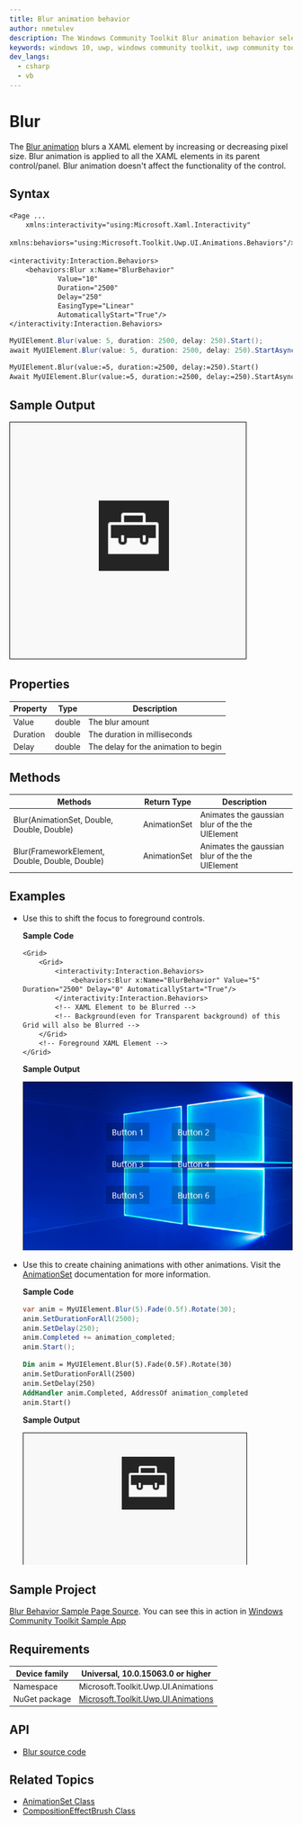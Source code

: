 ```yaml
---
title: Blur animation behavior
author: nmetulev
description: The Windows Community Toolkit Blur animation behavior selectively blurs a XAML element by increasing or decreasing pixel size
keywords: windows 10, uwp, windows community toolkit, uwp community toolkit, uwp toolkit, blur, blur animation
dev_langs:
  - csharp
  - vb
---
```


# Blur

The [Blur animation](https://docs.microsoft.com/dotnet/api/microsoft.toolkit.uwp.ui.animations.animationextensions.blur) blurs a XAML element by increasing or decreasing pixel size. Blur animation is applied to all the XAML elements in its parent control/panel. Blur animation doesn't affect the functionality of the control.

## Syntax

```xaml
<Page ...
    xmlns:interactivity="using:Microsoft.Xaml.Interactivity"  
    xmlns:behaviors="using:Microsoft.Toolkit.Uwp.UI.Animations.Behaviors"/>

<interactivity:Interaction.Behaviors>
    <behaviors:Blur x:Name="BlurBehavior" 
            Value="10" 
            Duration="2500" 
            Delay="250"
            EasingType="Linear"
            AutomaticallyStart="True"/>
</interactivity:Interaction.Behaviors>
```

```csharp
MyUIElement.Blur(value: 5, duration: 2500, delay: 250).Start();
await MyUIElement.Blur(value: 5, duration: 2500, delay: 250).StartAsync();  // Blur animation can be awaited
```
```vb
MyUIElement.Blur(value:=5, duration:=2500, delay:=250).Start()
Await MyUIElement.Blur(value:=5, duration:=2500, delay:=250).StartAsync()    ' Blur animation can be awaited
```

## Sample Output

![Blur Behavior animation](../resources/images/Animations/Blur/Sample-Output.gif)

## Properties

| Property | Type | Description |
| -- | -- | -- |
| Value | double | The blur amount |
| Duration | double | The duration in milliseconds |
| Delay | double | The delay for the animation to begin |

## Methods

| Methods | Return Type | Description |
| -- | -- | -- |
| Blur(AnimationSet, Double, Double, Double) | AnimationSet | Animates the gaussian blur of the the UIElement |
| Blur(FrameworkElement, Double, Double, Double) | AnimationSet | Animates the gaussian blur of the the UIElement |

## Examples

- Use this to shift the focus to foreground controls.

    **Sample Code**
    
    ```xaml
    <Grid>
        <Grid>
            <interactivity:Interaction.Behaviors>
                <behaviors:Blur x:Name="BlurBehavior" Value="5" Duration="2500" Delay="0" AutomaticallyStart="True"/>
            </interactivity:Interaction.Behaviors>
            <!-- XAML Element to be Blurred -->
            <!-- Background(even for Transparent background) of this Grid will also be Blurred -->
        </Grid>
        <!-- Foreground XAML Element -->
    </Grid>
    ```

    **Sample Output**

    ![Use Case 1 Output](../resources/images/Animations/Blur/Use-Case-1.gif)

- Use this to create chaining animations with other animations. Visit the [AnimationSet](AnimationSet.md) documentation for more information.

    **Sample Code**

    ```csharp
    var anim = MyUIElement.Blur(5).Fade(0.5f).Rotate(30);
    anim.SetDurationForAll(2500);
    anim.SetDelay(250);
    anim.Completed += animation_completed;
    anim.Start();
    ```
    ```vb
    Dim anim = MyUIElement.Blur(5).Fade(0.5F).Rotate(30)
    anim.SetDurationForAll(2500)
    anim.SetDelay(250)
    AddHandler anim.Completed, AddressOf animation_completed
    anim.Start()
    ```

    **Sample Output**

    ![Use Case 2 Output](../resources/images/Animations/Chaining-Animations-Blur-Fade-Rotate.gif)

## Sample Project

[Blur Behavior Sample Page Source](https://github.com/Microsoft/UWPCommunityToolkit/tree/master/Microsoft.Toolkit.Uwp.SampleApp/SamplePages/Blur). You can see this in action in [Windows Community Toolkit Sample App](https://www.microsoft.com/store/apps/9NBLGGH4TLCQ)

## Requirements

| Device family | Universal, 10.0.15063.0 or higher   |
| ---------------------------------------------------------------- | ----------------------------------- |
| Namespace                                                        | Microsoft.Toolkit.Uwp.UI.Animations |
| NuGet package | [Microsoft.Toolkit.Uwp.UI.Animations](https://www.nuget.org/packages/Microsoft.Toolkit.Uwp.UI.Animations/) |

## API

* [Blur source code](https://github.com/Microsoft/UWPCommunityToolkit/blob/master/Microsoft.Toolkit.Uwp.UI.Animations/Behaviors/Blur.cs)

## Related Topics

- [AnimationSet Class](https://docs.microsoft.com/windows/uwpcommunitytoolkit/animations/animationset)
- [CompositionEffectBrush Class](https://docs.microsoft.com/uwp/api/Windows.UI.Composition.CompositionEffectBrush)
